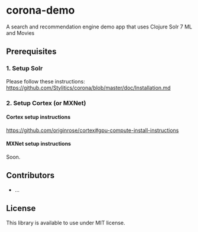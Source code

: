 # corona-demo
A search and recommendation engine demo app that uses Clojure Solr 7 ML and Movies

## Prerequisites

### 1. Setup Solr

Please follow these instructions: 
https://github.com/Stylitics/corona/blob/master/doc/Installation.md

### 2. Setup Cortex (or MXNet)

#### Cortex setup instructions

https://github.com/originrose/cortex#gpu-compute-install-instructions

#### MXNet setup instructions

Soon. 

## Contributors

- ...

## License

This library is available to use under MIT license.
